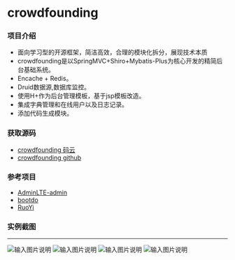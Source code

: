 # crowdfounding


### 项目介绍
- 面向学习型的开源框架，简洁高效，合理的模块化拆分，展现技术本质
- crowdfounding是以SpringMVC+Shiro+Mybatis-Plus为核心开发的精简后台基础系统。
- Encache + Redis。
- Druid数据源,数据库监控。
- 使用H+作为后台管理模板，基于jsp模板改造。
- 集成字典管理和在线用户以及日志记录。
- 添加代码生成模块。

### 获取源码
- [crowdfounding 码云](https://gitee.com/wayn111/crowdfounding)
- [crowdfounding github](https://github.com/wayn111/crowdfounding)

### 参考项目
- [AdminLTE-admin](https://gitee.com/zhougaojun/KangarooAdmin/tree/master)
- [bootdo](https://gitee.com/lcg0124/bootdo)
- [RuoYi](https://gitee.com/y_project/RuoYi)

### 实例截图
-------------
![输入图片说明](https://images.gitee.com/uploads/images/2019/0714/171521_91bc7764_1731679.png "main.png")
![输入图片说明](https://images.gitee.com/uploads/images/2019/0714/171533_c3af9135_1731679.png "user.png")
![输入图片说明](https://images.gitee.com/uploads/images/2019/0714/171544_8ed45408_1731679.png "role-add.png")
![输入图片说明](https://images.gitee.com/uploads/images/2019/0714/171557_056253cd_1731679.png "log.png")